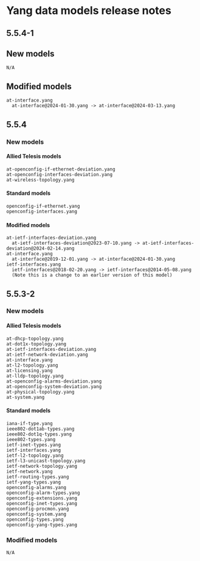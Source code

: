# Yang data models release notes

## 5.5.4-1

## New models

    N/A

## Modified models

    at-interface.yang
      at-interface@2024-01-30.yang -> at-interface@2024-03-13.yang

## 5.5.4

### New models

#### Allied Telesis models

    at-openconfig-if-ethernet-deviation.yang
    at-openconfig-interfaces-deviation.yang
    at-wireless-topology.yang

#### Standard models

    openconfig-if-ethernet.yang
    openconfig-interfaces.yang

#### Modified models

    at-ietf-interfaces-deviation.yang
      at-ietf-interfaces-deviation@2023-07-10.yang -> at-ietf-interfaces-deviation@2024-02-14.yang
    at-interface.yang
      at-interface@2019-12-01.yang -> at-interface@2024-01-30.yang
    ietf-interfaces.yang
      ietf-interfaces@2018-02-20.yang -> ietf-interfaces@2014-05-08.yang
      (Note this is a change to an earlier version of this model)

## 5.5.3-2

### New models

#### Allied Telesis models

    at-dhcp-topology.yang
    at-dot1x-topology.yang
    at-ietf-interfaces-deviation.yang
    at-ietf-network-deviation.yang
    at-interface.yang
    at-l2-topology.yang
    at-licensing.yang
    at-lldp-topology.yang
    at-openconfig-alarms-deviation.yang
    at-openconfig-system-deviation.yang
    at-physical-topology.yang
    at-system.yang

#### Standard models

    iana-if-type.yang
    ieee802-dot1ab-types.yang
    ieee802-dot1q-types.yang
    ieee802-types.yang
    ietf-inet-types.yang
    ietf-interfaces.yang
    ietf-l2-topology.yang
    ietf-l3-unicast-topology.yang
    ietf-network-topology.yang
    ietf-network.yang
    ietf-routing-types.yang
    ietf-yang-types.yang
    openconfig-alarms.yang
    openconfig-alarm-types.yang
    openconfig-extensions.yang
    openconfig-inet-types.yang
    openconfig-procmon.yang
    openconfig-system.yang
    openconfig-types.yang
    openconfig-yang-types.yang

### Modified models

    N/A
